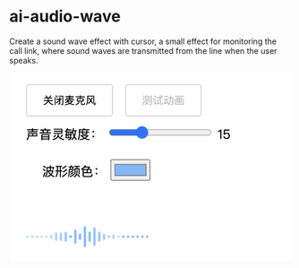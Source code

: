 # ai-audio-wave
Create a sound wave effect with cursor, a small effect for monitoring the call link, where sound waves are transmitted from the line when the user speaks.

![ai-create-audio-wave-effect preview](https://github.com/8088/ai-audio-wave/blob/master/preview.jpg)
